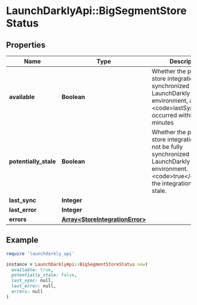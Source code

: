 # LaunchDarklyApi::BigSegmentStoreStatus

## Properties

| Name | Type | Description | Notes |
| ---- | ---- | ----------- | ----- |
| **available** | **Boolean** | Whether the persistent store integration is fully synchronized with the LaunchDarkly environment, and the &lt;code&gt;lastSync&lt;/code&gt; occurred within a few minutes | [optional] |
| **potentially_stale** | **Boolean** | Whether the persistent store integration may not be fully synchronized with the LaunchDarkly environment. &lt;code&gt;true&lt;/code&gt; if the integration could be stale. | [optional] |
| **last_sync** | **Integer** |  | [optional] |
| **last_error** | **Integer** |  | [optional] |
| **errors** | [**Array&lt;StoreIntegrationError&gt;**](StoreIntegrationError.md) |  | [optional] |

## Example

```ruby
require 'launchdarkly_api'

instance = LaunchDarklyApi::BigSegmentStoreStatus.new(
  available: true,
  potentially_stale: false,
  last_sync: null,
  last_error: null,
  errors: null
)
```

